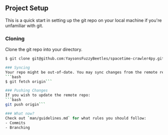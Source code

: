 ## Project Setup
This is a quick start in setting up the git repo on your local machine if you're unfamiliar with git.

### Cloning
Clone the git repo into your directory.
```bash
$ git clone git@github.com:YaysonsFuzzyBeetles/spacetime-crawler4py.git```

### Syncing
Your repo might be out-of-date. You may sync changes from the remote repo:
```bash
$ git fetch origin```

### Pushing Changes
If you wish to update the remote repo:
```bash
git push origin```

### What now?
Check out `man/guidelines.md` for what rules you should follow:
- Commits
- Branching

